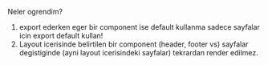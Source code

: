 Neler ogrendim?

1. export ederken eger bir component ise default kullanma sadece sayfalar icin export default kullan!
2. Layout icerisinde belirtilen bir component (header, footer vs) sayfalar degistiginde (ayni layout icerisindeki
   sayfalar) tekrardan render edilmez.

